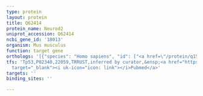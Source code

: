 ```yaml
---
type: protein
layout: protein
title: Q62414
protein_name: Neurod2
uniprot_accession: Q62414
ncbi_gene_id: '18013'
organism: Mus musculus
function: target gene
orthologs: '[{"species": "Homo sapiens", "id": ["<a href=\"/protein/q15784\">Q15784</a>"]}]'
tfs: 'Tp53,P02340,22059,TRRUST,inferred by curator,&ensp;<a href="https://www.ncbi.nlm.nih.gov/pubmed/?term=29087512%5Buid%5D+OR+25533343%5Buid%5D"
  target="_blank"><i uk-icon="icon: link"></i>Pubmed</a>'
targets: ''
binding_sites: ''

---
```

